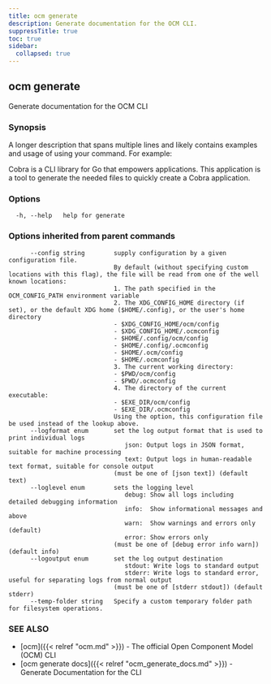 ```yaml
---
title: ocm generate
description: Generate documentation for the OCM CLI.
suppressTitle: true
toc: true
sidebar:
  collapsed: true
---
```


## ocm generate

Generate documentation for the OCM CLI

### Synopsis

A longer description that spans multiple lines and likely contains examples
and usage of using your command. For example:

Cobra is a CLI library for Go that empowers applications.
This application is a tool to generate the needed files
to quickly create a Cobra application.

### Options

```
  -h, --help   help for generate
```

### Options inherited from parent commands

```
      --config string        supply configuration by a given configuration file.
                             By default (without specifying custom locations with this flag), the file will be read from one of the well known locations:
                             1. The path specified in the OCM_CONFIG_PATH environment variable
                             2. The XDG_CONFIG_HOME directory (if set), or the default XDG home ($HOME/.config), or the user's home directory
                             - $XDG_CONFIG_HOME/ocm/config
                             - $XDG_CONFIG_HOME/.ocmconfig
                             - $HOME/.config/ocm/config
                             - $HOME/.config/.ocmconfig
                             - $HOME/.ocm/config
                             - $HOME/.ocmconfig
                             3. The current working directory:
                             - $PWD/ocm/config
                             - $PWD/.ocmconfig
                             4. The directory of the current executable:
                             - $EXE_DIR/ocm/config
                             - $EXE_DIR/.ocmconfig
                             Using the option, this configuration file be used instead of the lookup above.
      --logformat enum       set the log output format that is used to print individual logs
                                json: Output logs in JSON format, suitable for machine processing
                                text: Output logs in human-readable text format, suitable for console output
                             (must be one of [json text]) (default text)
      --loglevel enum        sets the logging level
                                debug: Show all logs including detailed debugging information
                                info:  Show informational messages and above
                                warn:  Show warnings and errors only (default)
                                error: Show errors only
                             (must be one of [debug error info warn]) (default info)
      --logoutput enum       set the log output destination
                                stdout: Write logs to standard output
                                stderr: Write logs to standard error, useful for separating logs from normal output
                             (must be one of [stderr stdout]) (default stderr)
      --temp-folder string   Specify a custom temporary folder path for filesystem operations.
```

### SEE ALSO

* [ocm]({{< relref "ocm.md" >}})	 - The official Open Component Model (OCM) CLI
* [ocm generate docs]({{< relref "ocm_generate_docs.md" >}})	 - Generate Documentation for the CLI

